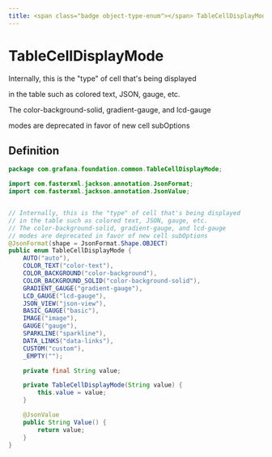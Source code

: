 ```yaml
---
title: <span class="badge object-type-enum"></span> TableCellDisplayMode
---
```

# <span class="badge object-type-enum"></span> TableCellDisplayMode

Internally, this is the "type" of cell that's being displayed

in the table such as colored text, JSON, gauge, etc.

The color-background-solid, gradient-gauge, and lcd-gauge

modes are deprecated in favor of new cell subOptions

## Definition

```java
package com.grafana.foundation.common.TableCellDisplayMode;

import com.fasterxml.jackson.annotation.JsonFormat;
import com.fasterxml.jackson.annotation.JsonValue;


// Internally, this is the "type" of cell that's being displayed
// in the table such as colored text, JSON, gauge, etc.
// The color-background-solid, gradient-gauge, and lcd-gauge
// modes are deprecated in favor of new cell subOptions
@JsonFormat(shape = JsonFormat.Shape.OBJECT)
public enum TableCellDisplayMode {
    AUTO("auto"),
    COLOR_TEXT("color-text"),
    COLOR_BACKGROUND("color-background"),
    COLOR_BACKGROUND_SOLID("color-background-solid"),
    GRADIENT_GAUGE("gradient-gauge"),
    LCD_GAUGE("lcd-gauge"),
    JSON_VIEW("json-view"),
    BASIC_GAUGE("basic"),
    IMAGE("image"),
    GAUGE("gauge"),
    SPARKLINE("sparkline"),
    DATA_LINKS("data-links"),
    CUSTOM("custom"),
    _EMPTY("");

    private final String value;

    private TableCellDisplayMode(String value) {
        this.value = value;
    }

    @JsonValue
    public String Value() {
        return value;
    }
}

```
